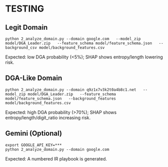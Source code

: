 # TESTING
## Legit Domain
```
python 2_analyze_domain.py --domain google.com   --model_zip model/DGA_Leader.zip   --feature_schema model/feature_schema.json   --background_csv model/background_features.csv
```
Expected: low DGA probability (<5%); SHAP shows entropy/length lowering risk.
## DGA-Like Domain
```
python 2_analyze_domain.py --domain q9z1x7v3k2t0a4b8c1.net   --model_zip model/DGA_Leader.zip   --feature_schema model/feature_schema.json   --background_features model/background_features.csv
```
Expected: high DGA probability (>70%); SHAP shows entropy/length/digit_ratio increasing risk.
## Gemini (Optional)
```
export GOOGLE_API_KEY=***
python 2_analyze_domain.py --domain google.com
```
Expected: A numbered IR playbook is generated.
